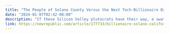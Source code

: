 ```yaml
---
title: "The People of Solano County Versus the Next Tech-Billionaire Dystopia"
date: "2024-01-07T02:42-08:00"
description: "If these Silicon Valley plutocrats have their way, a swath of Solano County will be transformed into their own nation-state."
link: https://newrepublic.com/article/177733/billionaire-solano-california-tech-secession
---
```

